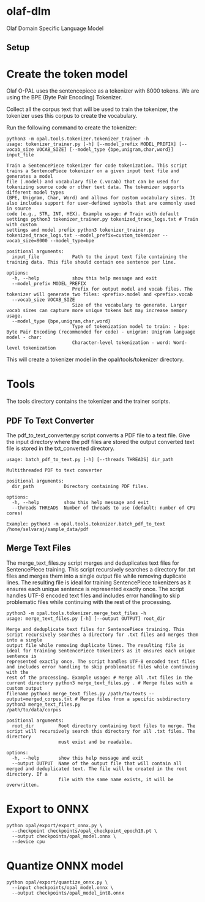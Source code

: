 # olaf-dlm
Olaf Domain Specific Language Model

## Setup
# Create the token model

Olaf O-PAL uses the sentencepiece as a tokenizer with 8000 tokens. We are using the BPE (Byte Pair Encoding) Tokenizer. 

Collect all the corpus text that will be used to train the tokenizer, the tokenizer uses this corpus to create the vocabulary. 

Run the following command to create the tokenizer:

```
python3 -m opal.tools.tokenizer.tokenizer_trainer -h
usage: tokenizer_trainer.py [-h] [--model_prefix MODEL_PREFIX] [--vocab_size VOCAB_SIZE] [--model_type {bpe,unigram,char,word}] input_file

Train a SentencePiece tokenizer for code tokenization. This script trains a SentencePiece tokenizer on a given input text file and generates a model
file (.model) and vocabulary file (.vocab) that can be used for tokenizing source code or other text data. The tokenizer supports different model types
(BPE, Unigram, Char, Word) and allows for custom vocabulary sizes. It also includes support for user-defined symbols that are commonly used in source
code (e.g., STR, INT, HEX). Example usage: # Train with default settings python3 tokenizer_trainer.py tokenized_trace_logs.txt # Train with custom
settings and model prefix python3 tokenizer_trainer.py tokenized_trace_logs.txt --model_prefix=custom_tokenizer --vocab_size=8000 --model_type=bpe

positional arguments:
  input_file            Path to the input text file containing the training data. This file should contain one sentence per line.

options:
  -h, --help            show this help message and exit
  --model_prefix MODEL_PREFIX
                        Prefix for output model and vocab files. The tokenizer will generate two files: <prefix>.model and <prefix>.vocab
  --vocab_size VOCAB_SIZE
                        Size of the vocabulary to generate. Larger vocab sizes can capture more unique tokens but may increase memory usage.
  --model_type {bpe,unigram,char,word}
                        Type of tokenization model to train: - bpe: Byte Pair Encoding (recommended for code) - unigram: Unigram language model - char:
                        Character-level tokenization - word: Word-level tokenization
```

This will create a tokenizer model in the opal/tools/tokenizer directory.

# Tools

The tools directory contains the tokenizer and the trainer scripts.

## PDF To Text Converter

The pdf_to_text_converter.py script converts a PDF file to a text file. Give the input directory where 
the pdf files are stored the output converted text file is stored in the txt_converted directory.


```
usage: batch_pdf_to_text.py [-h] [--threads THREADS] dir_path

Multithreaded PDF to text converter

positional arguments:
  dir_path           Directory containing PDF files.

options:
  -h, --help         show this help message and exit
  --threads THREADS  Number of threads to use (default: number of CPU cores)

Example: python3 -m opal.tools.tokenizer.batch_pdf_to_text /home/selvaraj/sample_data/pdf 

```

## Merge Text Files

The merge_text_files.py script merges and deduplicates text files for SentencePiece training. This script recursively searches a directory for .txt files and merges them into a single output file while removing duplicate lines. The resulting file is ideal for training SentencePiece tokenizers as it ensures each unique sentence is represented exactly once. The script handles UTF-8 encoded text files and includes error handling to skip problematic files while continuing with the rest of the processing.

```
python3 -m opal.tools.tokenizer.merge_text_files -h
usage: merge_text_files.py [-h] [--output OUTPUT] root_dir

Merge and deduplicate text files for SentencePiece training. This script recursively searches a directory for .txt files and merges them into a single
output file while removing duplicate lines. The resulting file is ideal for training SentencePiece tokenizers as it ensures each unique sentence is
represented exactly once. The script handles UTF-8 encoded text files and includes error handling to skip problematic files while continuing with the
rest of the processing. Example usage: # Merge all .txt files in the current directory python3 merge_text_files.py . # Merge files with a custom output
filename python3 merge_text_files.py /path/to/texts --output=merged_corpus.txt # Merge files from a specific subdirectory python3 merge_text_files.py
/path/to/data/corpus

positional arguments:
  root_dir         Root directory containing text files to merge. The script will recursively search this directory for all .txt files. The directory
                   must exist and be readable.

options:
  -h, --help       show this help message and exit
  --output OUTPUT  Name of the output file that will contain all merged and deduplicated text. The file will be created in the root directory. If a
                   file with the same name exists, it will be overwritten.
```


# Export to ONNX

```
python opal/export/export_onnx.py \
  --checkpoint checkpoints/opal_checkpoint_epoch10.pt \
  --output checkpoints/opal_model.onnx \
  --device cpu

```
  
# Quantize ONNX model

```
python opal/export/quantize_onnx.py \
  --input checkpoints/opal_model.onnx \
  --output checkpoints/opal_model_int8.onnx
```


